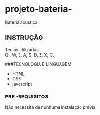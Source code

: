 # projeto-bateria-
 Bateria acustica
 
  ## INSTRUÇÃO
 Teclas utilizadas  
Q ,
W,
E,
A,
S,
D,
Z,
X,
C.

###TECNOLOGIA E LINGUAGEM   
- HTML
- CSS
- javascript

### PRE -REQUISITOS  
Não necessita de nunhuma instalação previa
